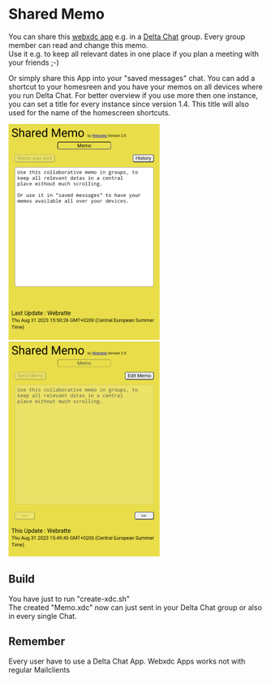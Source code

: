# Shared Memo

You can share this [webxdc app](https://github.com/webxdc) e.g. in a [Delta Chat](https://github.com/deltachat/) group.
Every group member can read and change this memo.
<br>
Use it e.g. to keep all relevant dates in one place if you plan a meeting with your friends ;-)

Or simply share this App into your "saved messages" chat. You can add a shortcut to your homesreen and you have your memos on all devices where you run Delta Chat.
For better overview if you use more then one instance, you can set a title for every instance since version 1.4.
This title will also used for the name of the homescreen shortcuts.

<img alt="Screenshot" src="docs/images/2023-08-31-15-54-1.png" width="298" />

<img alt="Screenshot" src="docs/images/2023-08-31-15-54.png" width="298" />

## Build

You have just to run "create-xdc.sh"
<br>
The created "Memo.xdc" now can just sent in your Delta Chat group or also in every single Chat.

## Remember
Every user have to use a Delta Chat App. Webxdc Apps works not with regular Mailclients
